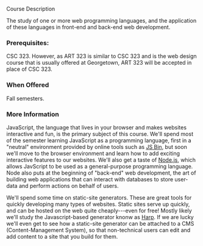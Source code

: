 Course Description

The study of one or more web programming languages, and the application of 
these languages in front-end and back-end web development.

### Prerequisites:

CSC 323.  However, as ART 323 is similar to CSC 323 and is the web design 
course that is usually offered at Georgetown, ART 323 will be accepted in 
place of CSC 323.

### When Offered

Fall semesters.

### More Information

JavaScript, the language that lives in your browser and makes websites interactive
and fun, is the primary subject of this course.  We'll spend most of the semester
learning JavaScript as a programming language, first in a "neutral" environment
provided by online tools such as [JS Bin](https://jsbin.com/), but soon we'll move
to the browser environment and learn how to add exciting interactive features to
our websites.  We'll also get a taste of [Node.js](https://nodejs.org/en/), which
allows JavScript to be used as a general-purpose programming language.  Node also
puts at the beginning of "back-end" web development, the art of building web applications
that can interact with databases to store user-data and perform actions on behalf of
users.

We'll spend some time on static-site generators.  These are great tools for quickly
developing many types of websites.  Static sites serve up quickly, and can be hosted
on the web quite cheaply---even for free!  Mostly likely we'll study the
Javascript-based generator knonw as [Harp](https://harpjs.com/).  If we are lucky
we'll even get to see how a static-site generator can be attached to a
CMS (Content-Management System), so that non-technical users can edit and add content
to a site that you build for them.